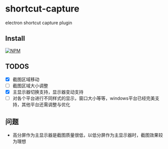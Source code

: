 # shortcut-capture
electron shortcut capture plugin

## Install

[![NPM](https://nodei.co/npm/shortcut-capture.png?downloads=true&downloadRank=true&stars=true)](https://nodei.co/npm/shortcut-capture/)

## TODOS

- [x] 截图区域移动
- [ ] 截图区域大小调整
- [x] 主显示器切换支持，显示器变动支持
- [ ] 对各个平台进行不同样式的显示，窗口大小等等，windows平台已经完美支持，其他平台还需调整与优化

## 问题

* 高分屏作为主显示器是截图质量很低，以低分屏作为主显示器时，截图效果较为理想
